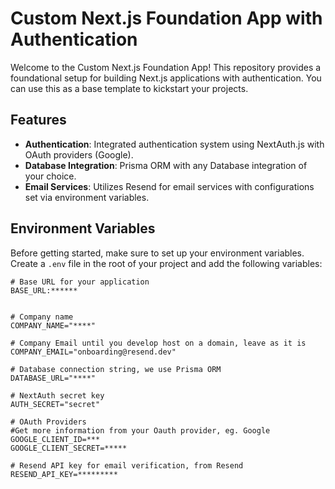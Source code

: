 # Custom Next.js Foundation App with Authentication

Welcome to the Custom Next.js Foundation App! This repository provides a foundational setup for building Next.js applications with authentication. You can use this as a base template to kickstart your projects.

## Features

- **Authentication**: Integrated authentication system using NextAuth.js with OAuth providers (Google).
- **Database Integration**: Prisma ORM with any Database integration of your choice.
- **Email Services**: Utilizes Resend for email services with configurations set via environment variables.

## Environment Variables

Before getting started, make sure to set up your environment variables. Create a `.env` file in the root of your project and add the following variables:

```plaintext
# Base URL for your application
BASE_URL:******


# Company name
COMPANY_NAME="****"

# Company Email until you develop host on a domain, leave as it is
COMPANY_EMAIL="onboarding@resend.dev"

# Database connection string, we use Prisma ORM
DATABASE_URL="****"

# NextAuth secret key
AUTH_SECRET="secret"

# OAuth Providers
#Get more information from your Oauth provider, eg. Google
GOOGLE_CLIENT_ID=***
GOOGLE_CLIENT_SECRET=*****

# Resend API key for email verification, from Resend
RESEND_API_KEY=*********
```


